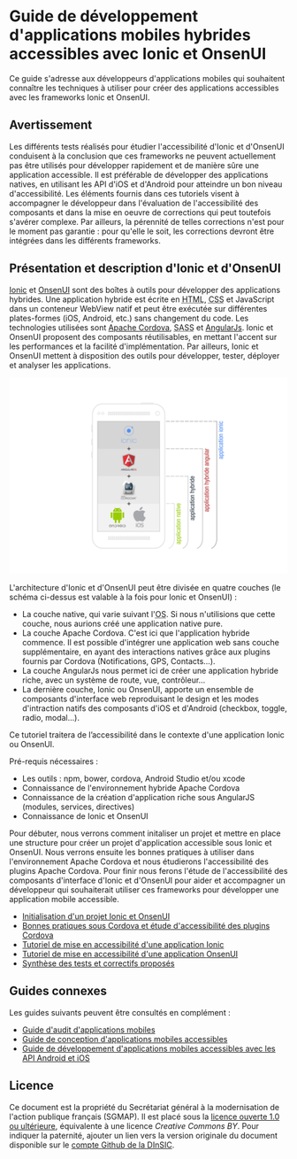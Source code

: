 # Guide de développement d'applications mobiles hybrides accessibles avec Ionic et OnsenUI

Ce guide s'adresse aux développeurs d'applications mobiles qui souhaitent connaître les techniques à utiliser pour créer des applications accessibles avec les <span lang="en">frameworks</span> <span lang="en">Ionic</span> et <span lang="en">OnsenUI</span>.

## Avertissement

Les différents tests réalisés pour étudier l'accessibilité d'<span lang="en">Ionic</span> et d'<span lang="en">OnsenUI</span> conduisent à la conclusion que ces <span lang="en">frameworks</span> ne peuvent actuellement pas être utilisés pour développer rapidement et de manière sûre une application accessible. Il est préférable de développer des applications natives, en utilisant les API d'iOS et d'Android pour atteindre un bon niveau d'accessibilité. Les éléments fournis dans ces tutoriels visent à accompagner le développeur dans l'évaluation de l'accessibilité des composants et dans la mise en oeuvre de corrections qui peut toutefois s'avérer complexe. Par ailleurs, la pérennité de telles corrections n'est pour le moment pas garantie&nbsp;: pour qu'elle le soit, les corrections devront être intégrées dans les différents <span lang="en">frameworks</span>.


## Présentation et description d'<span lang="en">Ionic</span> et d'<span lang="en">OnsenUI</span>

<span lang="en">[Ionic](http://ionicframework.com)</span> et <span lang="en">[OnsenUI](https://onsen.io)</span> sont des boîtes à outils pour développer des applications hybrides. Une application hybride est écrite en <abbr title="Hypertext Markup Language" lang="en">HTML</abbr>, <abbr title="Cascading Style Sheets" lang="en">CSS</abbr> et JavaScript dans un conteneur <span lang="en">WebView</span> natif et peut être exécutée sur différentes plates-formes (iOS, Android, etc.) sans changement du code. Les technologies utilisées sont [Apache Cordova](https://cordova.apache.org), <abbr title="Syntactically Awesome Style Sheets" lang="en">SASS</abbr> et <span lang="en">[AngularJs](https://angularjs.org/)</span>.
<span lang="en">Ionic</span> et <span lang="en">OnsenUI</span> proposent des composants réutilisables, en mettant l'accent sur les performances et la facilité d'implémentation. Par ailleurs, Ionic et OnsenUI mettent à disposition des outils pour développer, tester, déployer et analyser les applications.

<img src="docs/img/architecture.png" alt="architecture d'Ionic">

L'architecture d'<span lang="en">Ionic</span> et d'<span lang="en">OnsenUI</span> peut être divisée en quatre couches (le schéma ci-dessus est valable à la fois pour <span lang="en">Ionic</span> et <span lang="en">OnsenUI</span>)&nbsp;:
* La couche native, qui varie suivant l'<abbr lang="en" title="Operating System">OS</abbr>. Si nous n'utilisions que cette couche, nous aurions créé une application native pure.
* La couche Apache Cordova. C'est ici que l'application hybride commence. Il est possible d'intégrer une application web sans couche supplémentaire, en ayant des interactions natives grâce aux plugins fournis par Cordova (Notifications, GPS, Contacts…).
* La couche <span lang="en">AngularJs</span> nous permet ici de créer une application hybride riche, avec un système de route, vue, contrôleur…
* La dernière couche, <span lang="en">Ionic</span> ou <span lang="en">OnsenUI</span>, apporte un ensemble de composants d'interface web reproduisant le design et les modes d'intraction natifs des composants d'iOS et d'Android (checkbox, toggle, radio, modal…).

Ce tutoriel traitera de l’accessibilité dans le contexte d'une application <span lang="en">Ionic</span> ou <span lang="en">OnsenUI</span>.

Pré-requis nécessaires&nbsp;:
* Les outils&nbsp;: npm, bower, cordova, Android Studio et/ou xcode
* Connaissance de l'environnement hybride Apache Cordova
* Connaissance de la création d'application riche sous <span lang="en">AngularJS</span> (modules, services, directives)
* Connaissance de Ionic et OnsenUI

Pour débuter, nous verrons comment initaliser un projet et mettre en place une structure pour créer un projet d'application accessible sous <span lang="en">Ionic</span> et <span lang="en">OnsenUI</span>.
Nous verrons ensuite les bonnes pratiques à utiliser dans l'environnement Apache Cordova et nous étudierons l'accessibilité des <span lang="en">plugins</span> Apache Cordova.
Pour finir nous ferons l'étude de l'accessibilité des composants d'interface d'<span lang="en">Ionic</span> et d'<span lang="en">OnsenUI</span> pour aider et accompagner un développeur qui souhaiterait utiliser ces frameworks pour développer une application mobile accessible.


* [Initialisation d'un projet <span lang="en">Ionic</span> et <span lang="en">OnsenUI</span>](./docs/initialisation.md)
* [Bonnes pratiques sous Cordova et étude d'accessibilité des <span lang="en">plugins</span> Cordova](./docs/cordova.md)
* [Tutoriel de mise en accessibilité d'une application <span lang="en">Ionic</span>](./docs/ionic.md)
* [Tutoriel de mise en accessibilité d'une application <span lang="en">OnsenUI</span>](./docs/onsenui.md)
* [Synthèse des tests et correctifs proposés](./docs/synthese_tests.md)


## Guides connexes

Les guides suivants peuvent être consultés en complément&nbsp;:

* [Guide d'audit d'applications mobiles](https://github.com/DISIC/guide-mobile_app_audit)
* [Guide de conception d'applications mobiles accessibles](https://github.com/DISIC/guide-mobile_app_conception)
* [Guide de développement d'applications mobiles accessibles avec les API Android et iOS](https://github.com/DISIC/guide-mobile_app_dev_natif)

## Licence
Ce document est la propriété du Secrétariat général à la modernisation de l'action publique français (SGMAP). Il est placé sous la [licence ouverte 1.0 ou ultérieure](http://wiki.data.gouv.fr/wiki/Licence_Ouverte_/_Open_Licence), équivalente à une licence <i lang="en">Creative Commons BY</i>. Pour indiquer la paternité, ajouter un lien vers la version originale du document disponible sur le [compte <span lang="en">Github</span> de la DInSIC](https://github.com/DISIC).
